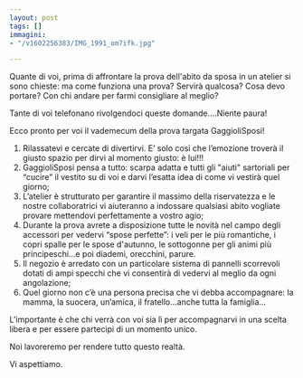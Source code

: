 ```yaml
---
layout: post
tags: []
immagini:
- "/v1602256383/IMG_1991_om7ifk.jpg"

---
```

Quante di voi, prima di affrontare la prova dell'abito da sposa in un atelier si sono chieste: ma come funziona una prova? Servirà qualcosa? Cosa devo portare? Con chi andare per farmi consigliare al meglio?

Tante di voi telefonano rivolgendoci queste domande….Niente paura!

Ecco pronto per voi il vademecum della prova targata GaggioliSposi!

1. Rilassatevi e cercate di divertirvi. E’ solo così che l’emozione troverà il giusto spazio per dirvi al momento giusto: è lui!!!
2. GaggioliSposi pensa a tutto: scarpa adatta e tutti gli "aiuti" sartoriali per “cucire” il vestito su di voi e darvi l’esatta idea di come vi vestirà quel giorno;
3. L’atelier è strutturato per garantire il massimo della riservatezza e le nostre collaboratrici vi aiuteranno a indossare qualsiasi abito vogliate provare mettendovi perfettamente a vostro agio;
4. Durante la prova avrete a disposizione tutte le novità nel campo degli accessori per vedervi “spose perfette”: i veli per le più romantiche, i copri spalle per le spose d'autunno, le sottogonne per gli animi più principeschi...e poi diademi, orecchini, parure.
5. Il negozio è arredato con un particolare sistema di pannelli scorrevoli dotati di ampi specchi che vi consentirà di vedervi al meglio da ogni angolazione;
6.  Quel giorno non c’è una persona precisa che vi debba accompagnare: la mamma, la suocera, un’amica, il fratello…anche tutta la famiglia…

L’importante è che chi verrà con voi sia lì per accompagnarvi in una scelta libera e per essere partecipi di un momento unico.

Noi lavoreremo per rendere tutto questo realtà.

Vi aspettiamo.